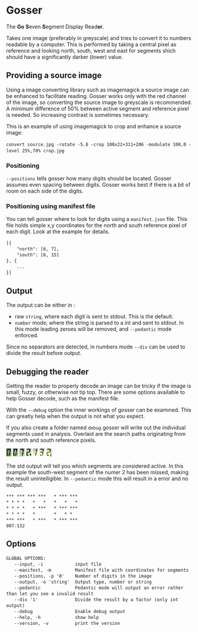 # Gosser

The **Go** **S**even **S**egment Display Read**er**.

Takes one image (preferably in greyscale) and tries to convert it to numbers readable by a computer. This is performed by taking a central pixel as reference and looking north, south, west and east for segments shich should have a significantly darker (lower) value.

## Providing a source image
Using a image converting library such as imagemagick a source image can be enhanced to facilitate reading. Gosser works only with the red channel of the image, so converting the source image to greyscale is recommended. A minimum difference of 50% between active segment and reference pixel is needed. So increasing contrast is sometimes necessary.

This is an example of using imagemagick to crop and enhance a source image:

`convert source.jpg -rotate -5.8 -crop 100x22+311+206 -modulate 100,0 -level 25%,70% crop.jpg`

### Positioning 
`--positions` tells gosser how many digits should be located. Gosser assumes even spacing between digits. Gosser works best if there is a bit of room on each side of the digits.

### Positioning using manifest file
You can tell gosser where to look for digits using a `manifest.json` file. This file holds simple x,y coordinates for the north and south reference pixel of each digit. Look at the example for details.

```
[{
    "north": [6, 7],
    "south": [6, 15]
}, {
    ...
}]
```

## Output
The output can be either in :
* raw `string`, where each digit is sent to stdout. This is the default.
* `number` mode, where the string is parsed to a int and sent to stdout. In this mode leading zeroes will be removed, and `--pedantic` mode enforced.

Since no separators are detected, in numbers mode `--div` can be used to divide the result before output.

## Debugging the reader
Getting the reader to properly decode an image can be tricky if the image is small, fuzzy, or otherwise not tip top. There are some options available to help Gosser decode, such as the manifest file.

With the `--debug` option the inner workings of gosser can be examined. This can greatly help when the output is not what you expect.

If you also create a folder named `debug` gosser will write out the individual segments used in analysis. Overlaid are the search paths originating from the north and south reference pixels.

![0.png](https://github.com/dhogborg/gosser/blob/master/sample/debug/0.png?raw=true) ![1.png](https://github.com/dhogborg/gosser/blob/master/sample/debug/1.png?raw=true) ![2.png](https://github.com/dhogborg/gosser/blob/master/sample/debug/2.png?raw=true) ![3.png](https://github.com/dhogborg/gosser/blob/master/sample/debug/3.png?raw=true) ![4.png](https://github.com/dhogborg/gosser/blob/master/sample/debug/4.png?raw=true) ![5.png](https://github.com/dhogborg/gosser/blob/master/sample/debug/5.png?raw=true) ![6.png](https://github.com/dhogborg/gosser/blob/master/sample/debug/6.png?raw=true)

The std output will tell you which segments are considered active. In this example the south-west segment of the numer 2 has been missed, making the result unintelligible. In `--pedantic` mode this will result in a error and no output.

```
*** *** *** ***   * *** *** 
* * * *   *   *   *   *   * 
* * * *   * ***   * *** *** 
* * * *   *       *   * *   
*** ***   * ***   * *** *** 
007-132
```


## Options

```
GLOBAL OPTIONS:
   --input, -i            input file
   --manifest, -m         Manifest file with coordinates for segments
   --positions, -p '0'    Number of digits in the image
   --output, -o 'string'  Output type, number or string
   --pedantic             Pedantic mode will output an error rather than let you see a invalid result
   --div '1'              Divide the result by a factor (only int output)
   --debug                Enable debug output
   --help, -h             show help
   --version, -v          print the version
   ```